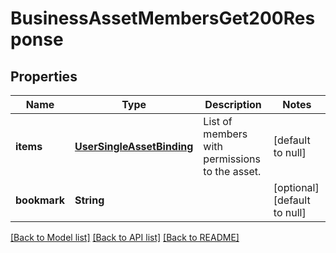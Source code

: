 # BusinessAssetMembersGet200Response

## Properties
Name | Type | Description | Notes
------------ | ------------- | ------------- | -------------
**items** | [**UserSingleAssetBinding**](UserSingleAssetBinding.md) | List of members with permissions to the asset. | [default to null]
**bookmark** | **String** |  | [optional] [default to null]

[[Back to Model list]](../README.md#documentation-for-models) [[Back to API list]](../README.md#documentation-for-api-endpoints) [[Back to README]](../README.md)


